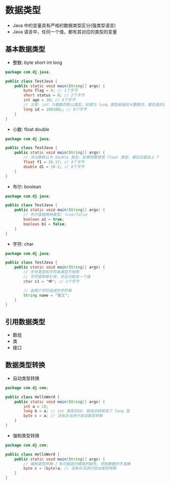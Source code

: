 # 数据类型
- Java 中的变量具有严格的数据类型区分(强类型语言)
- Java 语言中，任何一个值，都有其对应的类型的变量

## 基本数据类型
- 整数: byte short int long
``` java
package com.dj.java;

public class TestJava {
	public static void main(String[] args) {
		byte flag = 0; // 1个字节
		short status = 0; // 2个字节
		int age = 10; // 4个字节
        // 注意: int 为整数的默认类型，如需为 long 类型赋值较大整数时，需在值的后面加 L
		long id = 100100L; // 8个字节
	}
}
```

- 小数: float double
``` java
package com.dj.java;

public class TestJava {
	public static void main(String[] args) {
		// 浮点数默认为 double 类型，如果想要使用 float 类型，需在后面加上 f
		float f1 = 10.1f; // 4个字节
		double d1 = 10.2; // 8个字节
	}
}
```

- 布尔: boolean
``` java
package com.dj.java;

public class TestJava {
	public static void main(String[] args) {
        // 布尔值就两种类型: true/false
		boolean a1 = true;
		boolean b1 = false;
	}
}
```

- 字符: char
``` java
package com.dj.java;

public class TestJava {
	public static void main(String[] args) {
		// 字符类型和字符串类型不相等
		// 字符使用单引号，并且只能有一个值
		char c1 = '中'; // 2个字节

		// 由两个字符组成的字符串
		String name = "张三";
	}
}
```

## 引用数据类型
- 数组
- 类
- 接口

## 数据类型转换
- 自动类型转换
``` java
package com.dj.com;

public class HelloWord {
	public static void main(String[] args) {
		int a = 10;
		long b = a; // int 类型的10，就自动转换成了 long 型
		byte c = a; // 没有办法进行自动类型转换
	}
}
```

- 强制类型转换
``` java
package com.dj.com;

public class HelloWord {
	public static void main(String[] args) {
		// 强制类型转换-》有可能因为精度的缺失，导致数据的不准确
		byte c = (byte)a; // 没有办法进行自动类型转换
	}
}
```
